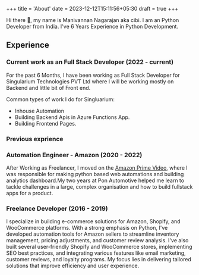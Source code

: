 +++
title = 'About'
date = 2023-12-12T15:11:56+05:30
draft = true
+++

Hi there 👋, my name is Manivannan Nagarajan aka cibi. I am an Python Developer from India. I've 6 Years Experience in Python Development.

Experience
----------

### Current work as an Full Stack Developer (2022 - current)

For the past 6 Months, I have been working as Full Stack Developer for Singularium Technologies PVT Ltd where I will be working mostly on Backend and little bit of Front end.

Common types of work I do for Singluarium:

- Inhouse Automation
- Building Backend Apis in Azure Functions App.
- Building Frontend Pages.

### Previous exprience

### Automation Engineer - Amazon (2020 - 2022)

After Working as Freelancer, I moved on the [Amazon Prime Video](https://primevideo.com/), where I was responsible for making python based web automations and building analytics dashboard.My two years at Pon Automotive helped me learn to tackle challenges in a large, complex organisation and how to build fullstack apps for a product.

### Freelance Developer (2016 - 2019)

I specialize in building e-commerce solutions for Amazon, Shopify, and WooCommerce platforms. With a strong emphasis on Python, I've developed automation tools for Amazon sellers to streamline inventory management, pricing adjustments, and customer review analysis. I've also built several user-friendly Shopify and WooCommerce stores, implementing SEO best practices, and integrating various features like email marketing, customer reviews, and loyalty programs. My focus lies in delivering tailored solutions that improve efficiency and user experience.
